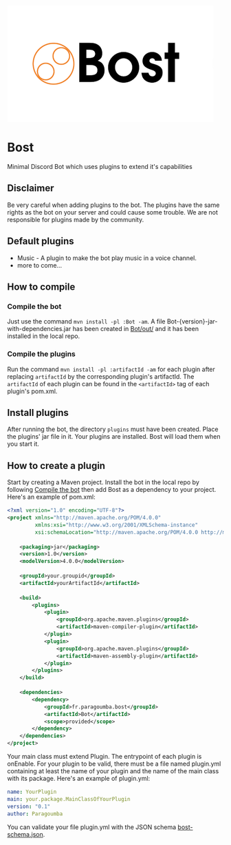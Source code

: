 ![Bost logo](res/logo-bost480x270.png)

# Bost
Minimal Discord Bot which uses plugins to extend it's capabilities

## Disclaimer
Be very careful when adding plugins to the bot. The plugins have the same rights as the bot on your server and could
cause some trouble. We are not responsible for plugins made by the community.

## Default plugins
- Music - A plugin to make the bot play music in a voice channel.
- more to come...

## How to compile
### Compile the bot
Just use the command `mvn install -pl :Bot -am`. A file Bot-{version}-jar-with-dependencies.jar has been created in
[Bot/out/](Bot/out) and it has been installed in the local repo.

### Compile the plugins
Run the command `mvn install -pl :artifactId -am` for each plugin after replacing `artifactId` by the corresponding
plugin's artifactId. The `artifactId` of each plugin can be found in the `<artifactId>` tag of each plugin's pom.xml.

## Install plugins
After running the bot, the directory `plugins` must have been created. Place the plugins' jar file in it. Your plugins
are installed. Bost will load them when you start it.

## How to create a plugin
Start by creating a Maven project. Install the bot in the local repo by following [Compile the bot](#compile-the-bot) then add Bost as a
dependency to your project. Here's an example of pom.xml:
```xml
<?xml version="1.0" encoding="UTF-8"?>
<project xmlns="http://maven.apache.org/POM/4.0.0"
         xmlns:xsi="http://www.w3.org/2001/XMLSchema-instance"
         xsi:schemaLocation="http://maven.apache.org/POM/4.0.0 http://maven.apache.org/xsd/maven-4.0.0.xsd">

    <packaging>jar</packaging>
    <version>1.0</version>
    <modelVersion>4.0.0</modelVersion>

    <groupId>your.groupid</groupId>
    <artifactId>yourArtifactId</artifactId>

    <build>
        <plugins>
            <plugin>
                <groupId>org.apache.maven.plugins</groupId>
                <artifactId>maven-compiler-plugin</artifactId>
            </plugin>
            <plugin>
                <groupId>org.apache.maven.plugins</groupId>
                <artifactId>maven-assembly-plugin</artifactId>
            </plugin>
        </plugins>
    </build>

    <dependencies>
        <dependency>
            <groupId>fr.paragoumba.bost</groupId>
            <artifactId>Bot</artifactId>
            <scope>provided</scope>
        </dependency>
    </dependencies>
</project>
```
Your main class must extend Plugin. The entrypoint of each plugin is onEnable. For your plugin to be valid, there must
be a file named plugin.yml containing at least the name of your plugin and the name of the main class with its package.
Here's an example of plugin.yml:
```yaml
name: YourPlugin
main: your.package.MainClassOfYourPlugin
version: "0.1"
author: Paragoumba
```
You can validate your file plugin.yml with the JSON schema [bost-schema.json](bost-plugin-schema.json).